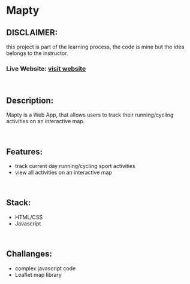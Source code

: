 # Mapty

## DISCLAIMER:
this project is part of the learning process, the code is mine but the idea belongs to the instructor.

### Live Website: [visit website](https://noppytinto.github.io/practice-web-mapty/)

<br/>

## Description:

Mapty is a Web App, that allows users to track their running/cycling activities on an interactive map.

<br/>

## Features:

- track current day running/cycling sport activities
- view all activities on an interactive map

<br/>

## Stack:

- HTML/CSS
- Javascript

<br/>

## Challanges:
- complex javascript code
- Leaflet map library
